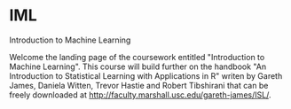 # IML
Introduction to Machine Learning

Welcome the landing page of the coursework entitled "Introduction to Machine Learning". This course will build further on the handbook "An Introduction to Statistical Learning with Applications in R" writen by  Gareth James, Daniela Witten, Trevor Hastie and Robert Tibshirani that can be freely downloaded at http://faculty.marshall.usc.edu/gareth-james/ISL/.
